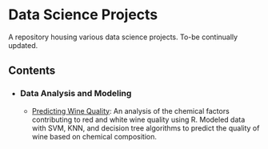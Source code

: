 # Data Science Projects
A repository housing various data science projects. To-be continually updated.

## Contents

- ### Data Analysis and Modeling
   - [Predicting Wine Quality](predicting_wine_quality.md): An analysis of the chemical factors contributing to red and white wine quality using R. Modeled data with SVM, KNN, and decision tree algorithms to predict the quality of wine based on chemical composition. 

